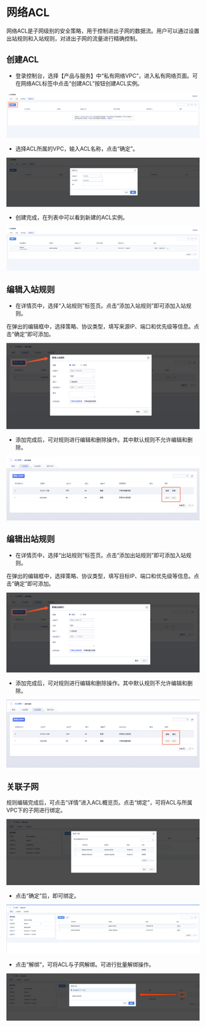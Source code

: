 

# 网络ACL

网络ACL是子网级别的安全策略，用于控制进出子网的数据流。用户可以通过设置出站规则和入站规则，对进出子网的流量进行精确控制。

## 创建ACL

-  登录控制台，选择【产品与服务】中“私有网络VPC”，进入私有网络页面。可在网络ACL标签中点击“创建ACL”按钮创建ACL实例。

![image](/images/guide/acl_guide.png)

-  选择ACL所属的VPC，输入ACL名称，点击“确定”。

![image](/images/guide/acl_add.png)

-  创建完成，在列表中可以看到新建的ACL实例。

![image](/images/guide/acl-show.png)

## 编辑入站规则

-  在详情页中，选择“入站规则”标签页。点击“添加入站规则”即可添加入站规则。 

在弹出的编辑框中，选择策略、协议类型，填写来源IP、端口和优先级等信息。点击“确定”即可添加。

![image](/images/introduction/新增入站.png)

-  添加完成后，可对规则进行编辑和删除操作。其中默认规则不允许编辑和删除。

![image](/images/introduction/编辑入站.png)

## 编辑出站规则

-  在详情页中，选择“出站规则”标签页。点击“添加出站规则”即可添加入站规则。 

在弹出的编辑框中，选择策略、协议类型，填写目标IP、端口和优先级等信息。点击“确定”即可添加。

![image](/images/introduction/新增出站.png)

-  添加完成后，可对规则进行编辑和删除操作。其中默认规则不允许编辑和删除。

![image](/images/introduction/编辑出站.png)

## 关联子网

规则编辑完成后，可点击“详情”进入ACL概览页。点击“绑定”，可将ACL与所属VPC下的子网进行绑定。

![image](/images/guide/acl_bind_subnet.png)

-  点击“确定”后，即可绑定。

![image](/images/guide/acl_bind_subnet01.png)

- 点击“解绑“，可将ACL与子网解绑。可进行批量解绑操作。

![image](/images/guide/acl_unbind_subnet.png)
